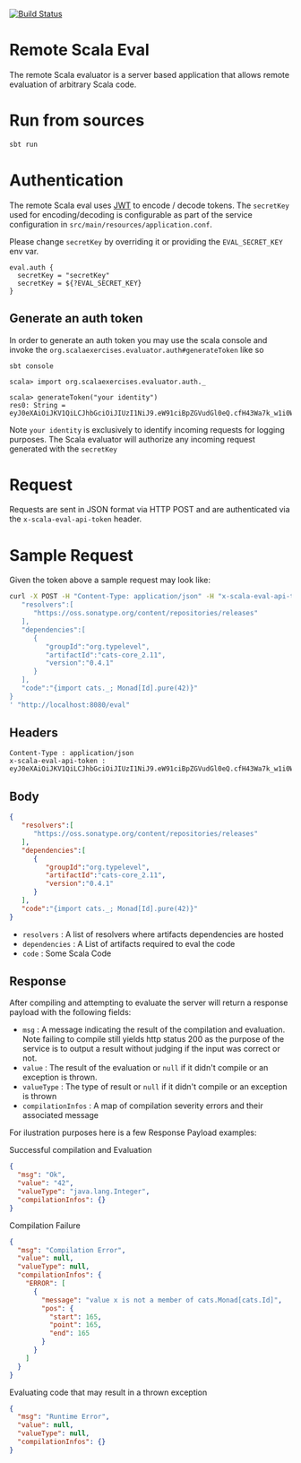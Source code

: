 [![Build Status](https://travis-ci.org/scala-exercises/evaluator.svg?branch=master)](https://travis-ci.org/scala-exercises/evaluator)

# Remote Scala Eval

The remote Scala evaluator is a server based application that
allows remote evaluation of arbitrary Scala code.

# Run from sources

```bash
sbt run
```

# Authentication

The remote Scala eval uses [JWT](https://jwt.io/) to encode / decode tokens.
The `secretKey` used for encoding/decoding is configurable as part of the service configuration in 
`src/main/resources/application.conf`.

Please change `secretKey` by overriding it or providing the `EVAL_SECRET_KEY` env var.

```
eval.auth {
  secretKey = "secretKey"	  
  secretKey = ${?EVAL_SECRET_KEY}
}
```

## Generate an auth token

In order to generate an auth token you may use the scala console and invoke
the `org.scalaexercises.evaluator.auth#generateToken` like so

```
sbt console

scala> import org.scalaexercises.evaluator.auth._

scala> generateToken("your identity")
res0: String = eyJ0eXAiOiJKV1QiLCJhbGciOiJIUzI1NiJ9.eW91ciBpZGVudGl0eQ.cfH43Wa7k_w1i0W2pQhV1k21t2JqER9lw5EpJcENRMI
```

Note `your identity` is exclusively to identify incoming requests for logging purposes.
The Scala evaluator will authorize any incoming request generated with the `secretKey`

# Request

Requests are sent in JSON format via HTTP POST and are authenticated via the `x-scala-eval-api-token` header.

# Sample Request

Given the token above a sample request may look like:

```bash
curl -X POST -H "Content-Type: application/json" -H "x-scala-eval-api-token: eyJ0eXAiOiJKV1QiLCJhbGciOiJIUzI1NiJ9.eW91ciBpZGVudGl0eQ.cfH43Wa7k_w1i0W2pQhV1k21t2JqER9lw5EpJcENRMI" -d '{  
   "resolvers":[  
      "https://oss.sonatype.org/content/repositories/releases"
   ],
   "dependencies":[  
      {  
         "groupId":"org.typelevel",
         "artifactId":"cats-core_2.11",
         "version":"0.4.1"
      }
   ],
   "code":"{import cats._; Monad[Id].pure(42)}"
}
' "http://localhost:8080/eval"
```

## Headers

```
Content-Type : application/json
x-scala-eval-api-token : eyJ0eXAiOiJKV1QiLCJhbGciOiJIUzI1NiJ9.eW91ciBpZGVudGl0eQ.cfH43Wa7k_w1i0W2pQhV1k21t2JqER9lw5EpJcENRMI 
```

## Body

```json
{  
   "resolvers":[  
      "https://oss.sonatype.org/content/repositories/releases"
   ],
   "dependencies":[  
      {  
         "groupId":"org.typelevel",
         "artifactId":"cats-core_2.11",
         "version":"0.4.1"
      }
   ],
   "code":"{import cats._; Monad[Id].pure(42)}"
}
```

- `resolvers` : A list of resolvers where artifacts dependencies are hosted
- `dependencies` : A List of artifacts required to eval the code
- `code` : Some Scala Code

## Response

After compiling and attempting to evaluate the server will return a response payload with the following fields:

- `msg` : A message indicating the result of the compilation and evaluation. Note failing to compile still yields http status 200 as the purpose of the service is to output a result without judging if the input was correct or not.	
- `value` : The result of the evaluation or `null` if it didn't compile or an exception is thrown.
- `valueType` : The type of result or `null` if it didn't compile or an exception is thrown
- `compilationInfos` : A map of compilation severity errors and their associated message

For ilustration purposes here is a few Response Payload examples:

Successful compilation and Evaluation

```json
{
  "msg": "Ok",
  "value": "42",
  "valueType": "java.lang.Integer",
  "compilationInfos": {}
}
```

Compilation Failure

```json
{
  "msg": "Compilation Error",
  "value": null,
  "valueType": null,
  "compilationInfos": {
    "ERROR": [
      {
        "message": "value x is not a member of cats.Monad[cats.Id]",
        "pos": {
          "start": 165,
          "point": 165,
          "end": 165
        }
      }
    ]
  }
}
```

Evaluating code that may result in a thrown exception

```json
{
  "msg": "Runtime Error",
  "value": null,
  "valueType": null,
  "compilationInfos": {}
}
```


